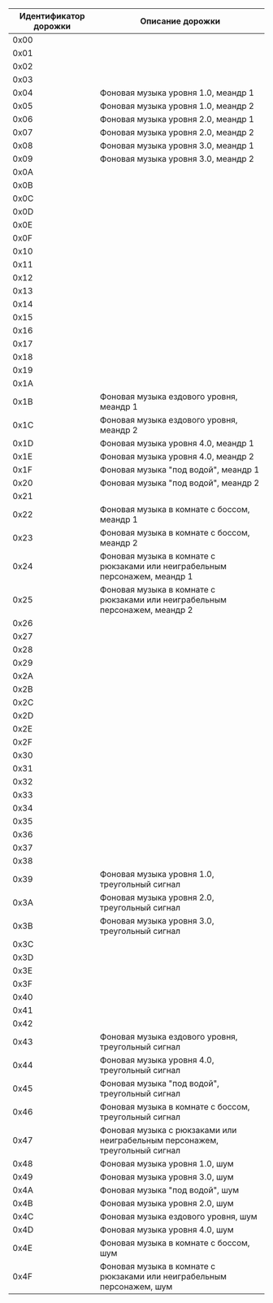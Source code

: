 |Идентификатор дорожки|Описание дорожки|
|---|---|
|0x00|   |
|0x01|   |
|0x02|   |
|0x03|   |
|0x04| Фоновая музыка уровня 1.0, меандр 1 |
|0x05| Фоновая музыка уровня 1.0, меандр 2 |
|0x06| Фоновая музыка уровня 2.0, меандр 1 |
|0x07| Фоновая музыка уровня 2.0, меандр 2 |
|0x08| Фоновая музыка уровня 3.0, меандр 1 |
|0x09| Фоновая музыка уровня 3.0, меандр 2 |
|0x0A|   |
|0x0B|   |
|0x0C|   |
|0x0D|   |
|0x0E|   |
|0x0F|   |
|0x10|   |
|0x11|   |
|0x12|   |
|0x13|   |
|0x14|   |
|0x15|   |
|0x16|   |
|0x17|   |
|0x18|   |
|0x19|   |
|0x1A|   |
|0x1B| Фоновая музыка ездового уровня, меандр 1 |
|0x1C| Фоновая музыка ездового уровня, меандр 2 |
|0x1D| Фоновая музыка уровня 4.0, меандр 1 |
|0x1E| Фоновая музыка уровня 4.0, меандр 2 |
|0x1F| Фоновая музыка "под водой", меандр 1 |
|0x20| Фоновая музыка "под водой", меандр 2 |
|0x21|   |
|0x22| Фоновая музыка в комнате с боссом, меандр 1 |
|0x23| Фоновая музыка в комнате с боссом, меандр 2 |
|0x24| Фоновая музыка в комнате с рюкзаками или неиграбельным персонажем, меандр 1 |
|0x25| Фоновая музыка в комнате с рюкзаками или неиграбельным персонажем, меандр 2 |
|0x26|   |
|0x27|   |
|0x28|   |
|0x29|   |
|0x2A|   |
|0x2B|   |
|0x2C|   |
|0x2D|   |
|0x2E|   |
|0x2F|   |
|0x30|   |
|0x31|   |
|0x32|   |
|0x33|   |
|0x34|   |
|0x35|   |
|0x36|   |
|0x37|   |
|0x38|   |
|0x39| Фоновая музыка уровня 1.0, треугольный сигнал |
|0x3A| Фоновая музыка уровня 2.0, треугольный сигнал |
|0x3B| Фоновая музыка уровня 3.0, треугольный сигнал |
|0x3C|   |
|0x3D|   |
|0x3E|   |
|0x3F|   |
|0x40|   |
|0x41|   |
|0x42|   |
|0x43| Фоновая музыка ездового уровня, треугольный сигнал |
|0x44| Фоновая музыка уровня 4.0, треугольный сигнал |
|0x45| Фоновая музыка "под водой", треугольный сигнал |
|0x46| Фоновая музыка в комнате с боссом, треугольный сигнал |
|0x47| Фоновая музыка с рюкзаками или неиграбельным персонажем, треугольный сигнал |
|0x48| Фоновая музыка уровня 1.0, шум |
|0x49| Фоновая музыка уровня 3.0, шум |
|0x4A| Фоновая музыка "под водой", шум |
|0x4B| Фоновая музыка уровня 2.0, шум |
|0x4C| Фоновая музыка ездового уровня, шум |
|0x4D| Фоновая музыка уровня 4.0, шум |
|0x4E| Фоновая музыка в комнате с боссом, шум |
|0x4F| Фоновая музыка в комнате с рюкзаками или неиграбельным персонажем, шум |
